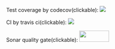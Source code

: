 Test coverage by codecov(clickable):
<a href="https://codecov.io/gh/realtroffy/Telegram_bot" >
<img src="https://codecov.io/gh/realtroffy/Telegram_bot/branch/master/graph/badge.svg?token=JRQELFXD7J"/>
</a>
<br>

CI by travis ci(clickable):
<a href="https://app.travis-ci.com/github/realtroffy/Telegram_bot" >
<img src="https://app.travis-ci.com/realtroffy/Telegram_bot.svg?branch=master"/>
</a>

Sonar quality gate(clickable):
<a href="https://sonarcloud.io/dashboard?id=realtroffy_Telegram_bot&branch=master" >
<img width=80 height=30 src="https://pbs.twimg.com/profile_images/955394530806829056/LC7DAYM3_reasonably_small.jpg"/>
</a>